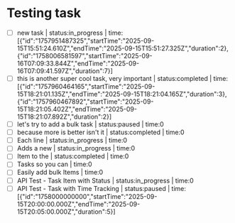 # Testing task
<!-- type:task -->

- [ ] new task | status:in_progress | time:[{"id":"1757951487325","startTime":"2025-09-15T15:51:24.610Z","endTime":"2025-09-15T15:51:27.325Z","duration":2},{"id":"1758006581597","startTime":"2025-09-16T07:09:33.844Z","endTime":"2025-09-16T07:09:41.597Z","duration":7}]
- [ ] this is another super cool task, very important | status:completed | time:[{"id":"1757960464165","startTime":"2025-09-15T18:21:01.135Z","endTime":"2025-09-15T18:21:04.165Z","duration":3},{"id":"1757960467892","startTime":"2025-09-15T18:21:05.402Z","endTime":"2025-09-15T18:21:07.892Z","duration":2}]
- [ ] let's try to add a bulk task | status:paused | time:0
- [ ] because more is better isn't it | status:completed | time:0
- [ ] Each line | status:in_progress | time:0
- [ ] Adds a new | status:in_progress | time:0
- [ ] Item to the | status:completed | time:0
- [ ] Tasks so you can | time:0
- [ ] Easily add bulk Items | time:0
- [ ] API Test - Task Item with Status | status:in_progress | time:0
- [ ] API Test - Task with Time Tracking | status:paused | time:[{"id":"1758000000000","startTime":"2025-09-15T20:00:00.000Z","endTime":"2025-09-15T20:05:00.000Z","duration":5}]